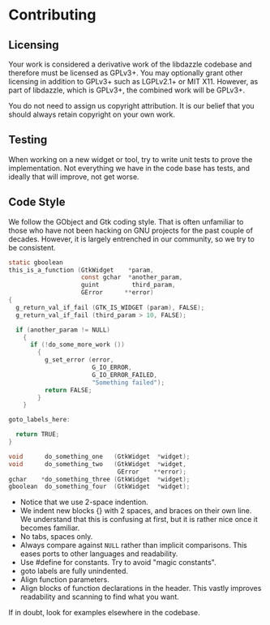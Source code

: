 # Contributing

## Licensing

Your work is considered a derivative work of the libdazzle codebase and therefore must be licensed as GPLv3+.
You may optionally grant other licensing in addition to GPLv3+ such as LGPLv2.1+ or MIT X11.
However, as part of libdazzle, which is GPLv3+, the combined work will be GPLv3+.

You do not need to assign us copyright attribution.
It is our belief that you should always retain copyright on your own work.

## Testing

When working on a new widget or tool, try to write unit tests to prove the implementation.
Not everything we have in the code base has tests, and ideally that will improve, not get worse.

## Code Style

We follow the GObject and Gtk coding style.
That is often unfamiliar to those who have not been hacking on GNU projects for the past couple of decades.
However, it is largely entrenched in our community, so we try to be consistent.

```c
static gboolean
this_is_a_function (GtkWidget    *param,
                    const gchar  *another_param,
                    guint         third_param,
                    GError      **error)
{
  g_return_val_if_fail (GTK_IS_WIDGET (param), FALSE);
  g_return_val_if_fail (third_param > 10, FALSE);

  if (another_param != NULL)
    {
      if (!do_some_more_work ())
        {
          g_set_error (error,
                       G_IO_ERROR,
                       G_IO_ERROR_FAILED,
                       "Something failed");
          return FALSE;
        }
    }

goto_labels_here:

  return TRUE;
}
```

```c
void      do_something_one   (GtkWidget  *widget);
void      do_something_two   (GtkWidget  *widget,
                              GError    **error);
gchar    *do_something_three (GtkWidget  *widget);
gboolean  do_something_four  (GtkWidget  *widget);
```

 * Notice that we use 2-space indention.
 * We indent new blocks {} with 2 spaces, and braces on their own line. We understand that this is confusing at first, but it is rather nice once it becomes familiar.
 * No tabs, spaces only.
 * Always compare against `NULL` rather than implicit comparisons. This eases ports to other languages and readability.
 * Use #define for constants. Try to avoid "magic constants".
 * goto labels are fully unindented.
 * Align function parameters.
 * Align blocks of function declarations in the header. This vastly improves readability and scanning to find what you want.

If in doubt, look for examples elsewhere in the codebase.

